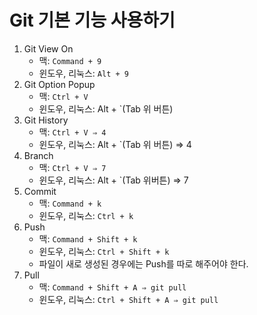 # Git 기본 기능 사용하기

1. Git View On
    - 맥: `Command + 9`
    - 윈도우, 리눅스: `Alt + 9`
2. Git Option Popup
    - 맥: `Ctrl + V`
    - 윈도우, 리눅스: Alt + `(Tab 위 버튼)
3. Git History
    - 맥: `Ctrl + V ⇒ 4`
    - 윈도우, 리눅스: Alt + `(Tab 위 버튼)  => 4
4. Branch
    - 맥: `Ctrl + V ⇒ 7`
    - 윈도우, 리눅스: Alt + `(Tab 위버튼) => 7
5. Commit
    - 맥: `Command + k`
    - 윈도우, 리눅스: `Ctrl + k`
6. Push
    - 맥: `Command + Shift + k`
    - 윈도우, 리눅스: `Ctrl + Shift + k`
    - 파일이 새로 생성된 경우에는 Push를 따로 해주어야 한다.
7. Pull
    - 맥: `Command + Shift + A ⇒ git pull`
    - 윈도우, 리눅스: `Ctrl + Shift + A ⇒ git pull`

